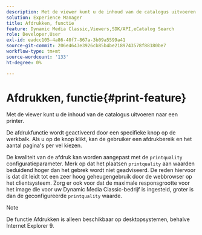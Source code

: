 ```yaml
---
description: Met de viewer kunt u de inhoud van de catalogus uitvoeren naar een printer.
solution: Experience Manager
title: Afdrukken, functie
feature: Dynamic Media Classic,Viewers,SDK/API,eCatalog Search
role: Developer,User
exl-id: eadcc105-4a86-40f7-867a-3b09a5599a41
source-git-commit: 206e4643e3926cb85b4be2189743578f88180be7
workflow-type: tm+mt
source-wordcount: '133'
ht-degree: 0%

---
```


# Afdrukken, functie{#print-feature}

Met de viewer kunt u de inhoud van de catalogus uitvoeren naar een printer.

De afdrukfunctie wordt geactiveerd door een specifieke knop op de werkbalk. Als u op de knop klikt, kan de gebruiker een afdrukbereik en het aantal pagina&#39;s per vel kiezen.

De kwaliteit van de afdruk kan worden aangepast met de `printquality` configuratieparameter. Merk op dat het plaatsen `printquality` aan waarden beduidend hoger dan het gebrek wordt niet geadviseerd. De reden hiervoor is dat dit leidt tot een zeer hoog geheugengebruik door de webbrowser op het clientsysteem. Zorg er ook voor dat de maximale responsgrootte voor het image die voor uw Dynamic Media Classic-bedrijf is ingesteld, groter is dan de geconfigureerde `printquality` waarde.

>[!NOTE]
>
>De functie Afdrukken is alleen beschikbaar op desktopsystemen, behalve Internet Explorer 9.
